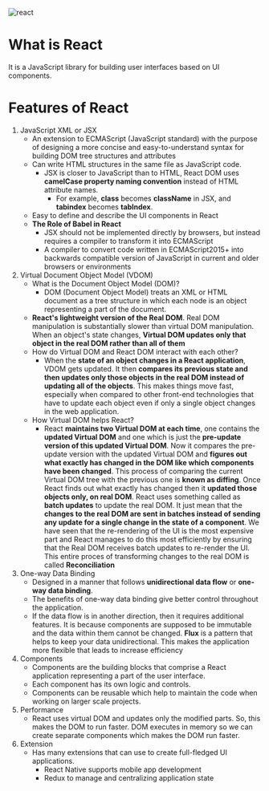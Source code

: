 ![react](https://user-images.githubusercontent.com/52060358/163780980-aa0a6b4c-283e-426f-977d-6464a8c4d1b9.png)

# What is React
It is a JavaScript library for building user interfaces based on UI components.

# Features of React
1. JavaScript XML or JSX
    - An extension to ECMAScript (JavaScript standard) with the purpose of designing a more concise and easy-to-understand syntax for building DOM tree structures and attributes
    - Can write HTML structures in the same file as JavaScript code.
        - JSX is closer to JavaScript than to HTML, React DOM uses **camelCase property naming convention** instead of HTML attribute names.
            - For example, **class** becomes **className** in JSX, and **tabindex** becomes **tabIndex**.
    - Easy to define and describe the UI components in React
    - **The Role of Babel in React**
        - JSX should not be implemented directly by browsers, but instead requires a compiler to transform it into ECMAScript
        - A compiler to convert code written in ECMAScript2015+ into backwards compatible version of JavaScript in current and older browsers or environments
2. Virtual Document Object Model (VDOM)
    - What is the Document Object Model (DOM)?
      - DOM (Document Object Model) treats an XML or HTML document as a tree structure in which each node is an object representing a part of the document. 
    - **React's lightweight version of the Real DOM**. Real DOM manipulation is substantially slower than virtual DOM manipulation. When an object's state changes, **Virtual DOM updates only that object in the real DOM rather than all of them**
    - How do Virtual DOM and React DOM interact with each other?
      - When the **state of an object changes in a React application**, VDOM gets updated. It then **compares its previous state and then updates only those objects in the real DOM instead of updating all of the objects**. This makes things move fast, especially when compared to other front-end technologies that have to update each object even if only a single object changes in the web application.
    - How Virtual DOM helps React?
      - React **maintains two Virtual DOM at each time**, one contains the **updated Virtual DOM** and one which is just the **pre-update version of this updated Virtual DOM**. Now it compares the pre-update version with the updated Virtual DOM and **figures out what exactly has changed in the DOM like which components have been changed**. This process of comparing the current Virtual DOM tree with the previous one is **known as diffing**. Once React finds out what exactly has changed then it **updated those objects only, on real DOM**. React uses something called as **batch updates** to update the real DOM. It just mean that the **changes to the real DOM are sent in batches instead of sending any update for a single change in the state of a component**. We have seen that the re-rendering of the UI is the most expensive part and React manages to do this most efficiently by ensuring that the Real DOM receives batch updates to re-render the UI. This entire proces of transforming changes to the real DOM is called **Reconciliation**
3. One-way Data Binding
    - Designed in a manner that follows **unidirectional data flow** or **one-way data binding**.
    - The benefits of one-way data binding give better control throughout the application.
    - If the data flow is in another direction, then it requires additional features. It is because components are supposed to be immutable and the data within them cannot be changed. **Flux** is a pattern that helps to keep your data unidirectional. This makes the application more flexible that leads to increase efficiency
4. Components
    - Components are the building blocks that comprise a React application representing a part of the user interface.
    - Each component has its own logic and controls.
    - Components can be reusable which help to maintain the code when working on larger scale projects.
5. Performance
    - React uses virtual DOM and updates only the modified parts. So, this makes the DOM to run faster. DOM executes in memory so we can create separate components which makes the DOM run faster.
6. Extension
    - Has many extensions that can use to create full-fledged UI applications.
      - React Native supports mobile app development
      - Redux to manage and centralizing application state
